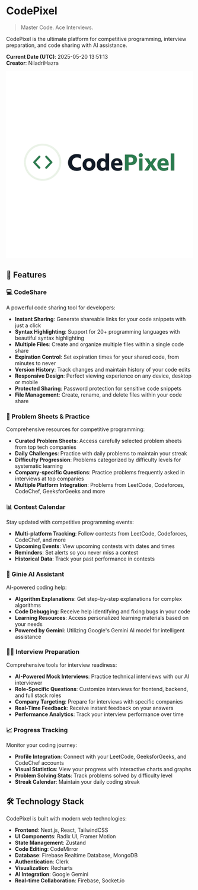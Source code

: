 # CodePixel

> Master Code. Ace Interviews.

CodePixel is the ultimate platform for competitive programming, interview preparation, and code sharing with AI assistance.

**Current Date (UTC)**: 2025-05-20 13:51:13  
**Creator**: NiladriHazra

![CodePixel Logo](https://github.com/NiladriHazra/CodePixel_Public/raw/main/public/codepixel.png)

## 🚀 Features

### 💻 CodeShare

A powerful code sharing tool for developers:

- **Instant Sharing**: Generate shareable links for your code snippets with just a click
- **Syntax Highlighting**: Support for 20+ programming languages with beautiful syntax highlighting
- **Multiple Files**: Create and organize multiple files within a single code share
- **Expiration Control**: Set expiration times for your shared code, from minutes to never
- **Version History**: Track changes and maintain history of your code edits
- **Responsive Design**: Perfect viewing experience on any device, desktop or mobile
- **Protected Sharing**: Password protection for sensitive code snippets
- **File Management**: Create, rename, and delete files within your code share

### 🎯 Problem Sheets & Practice

Comprehensive resources for competitive programming:

- **Curated Problem Sheets**: Access carefully selected problem sheets from top tech companies
- **Daily Challenges**: Practice with daily problems to maintain your streak
- **Difficulty Progression**: Problems categorized by difficulty levels for systematic learning
- **Company-specific Questions**: Practice problems frequently asked in interviews at top companies
- **Multiple Platform Integration**: Problems from LeetCode, Codeforces, CodeChef, GeeksforGeeks and more

### 📊 Contest Calendar

Stay updated with competitive programming events:

- **Multi-platform Tracking**: Follow contests from LeetCode, Codeforces, CodeChef, and more
- **Upcoming Events**: View upcoming contests with dates and times
- **Reminders**: Set alerts so you never miss a contest
- **Historical Data**: Track your past performance in contests

### 🤖 Ginie AI Assistant

AI-powered coding help:

- **Algorithm Explanations**: Get step-by-step explanations for complex algorithms
- **Code Debugging**: Receive help identifying and fixing bugs in your code
- **Learning Resources**: Access personalized learning materials based on your needs
- **Powered by Gemini**: Utilizing Google's Gemini AI model for intelligent assistance

### 👨‍💼 Interview Preparation

Comprehensive tools for interview readiness:

- **AI-Powered Mock Interviews**: Practice technical interviews with our AI interviewer
- **Role-Specific Questions**: Customize interviews for frontend, backend, and full stack roles
- **Company Targeting**: Prepare for interviews with specific companies
- **Real-Time Feedback**: Receive instant feedback on your answers
- **Performance Analytics**: Track your interview performance over time

### 📈 Progress Tracking

Monitor your coding journey:

- **Profile Integration**: Connect with your LeetCode, GeeksforGeeks, and CodeChef accounts
- **Visual Statistics**: View your progress with interactive charts and graphs
- **Problem Solving Stats**: Track problems solved by difficulty level
- **Streak Calendar**: Maintain your daily coding streak

## 🛠️ Technology Stack

CodePixel is built with modern web technologies:

- **Frontend**: Next.js, React, TailwindCSS
- **UI Components**: Radix UI, Framer Motion
- **State Management**: Zustand
- **Code Editing**: CodeMirror
- **Database**: Firebase Realtime Database, MongoDB
- **Authentication**: Clerk
- **Visualization**: Recharts
- **AI Integration**: Google Gemini
- **Real-time Collaboration**: Firebase, Socket.io

